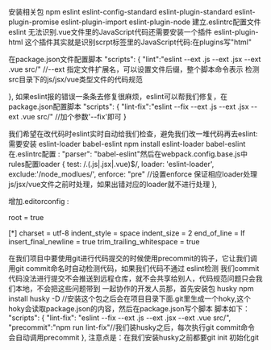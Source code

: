 安装相关包
npm eslint eslint-config-standard eslint-plugin-standard eslint-plugin-promise eslint-plugin-import eslint-plugin-node
建立.eslintrc配置文件
eslint 无法识别.vue文件里的JavaScript代码还需要安装一个插件 eslint-plugin-html  这个插件其实就是识别scrpt标签里的JavaScript代码:在plugins写"html"

在package.json文件配置脚本
"scripts": {
    "lint":"eslint --ext .js --ext .jsx --ext .vue src/" //--ext 指定文件扩展名，可以设置文件后缀，整个脚本命令表示 检测src目录下的js/jsx/vue类型文件的代码规范

  },
如果eslint报的错误一条条去修复很麻烦，eslint可以帮我们修复，在package.json配置脚本
 "scripts": {
    "lint-fix":"eslint --fix --ext .js --ext .jsx --ext .vue src/" //加个参数'--fix'即可
}

我们希望在改代码时eslint实时自动给我们检查，避免我们改一堆代码再去eslint:
需要安装 eslint-loader babel-eslint
npm install eslint-loader babel-eslint
在.eslintrc配置 : "parser": "babel-eslint"然后在webpack.config.base.js中rules配置loader
{
     test: /\.(.js|.jsx|.vue)$/,
     loader: 'eslint-loader',
     exclude:'/node_modlues/',
     enforce: "pre"   //设置enforce 保证相应loader处理js/jsx/vue文件之前时处理，如果出错对应的loader就不进行处理
},


增加.editorconfig :

root = true

[*]
charset = utf-8
indent_style = space
indent_size = 2
end_of_line = lf
insert_final_newline = true
trim_trailing_whitespace = true


在我们项目中要使用git进行代码提交的时候使用precommit的钩子，它让我们调用git commit命名时自动检测代码，如果我们代码不通过
eslint检测 我们commit代码没法进行提交不会推送到远程仓库，就不会共享给别人，代码规范问题只会我们本地，不会把这些问题带到
一起协作的开发人员那，首先安装包  husky
npm install husky -D //安装这个包之后会在项目目录下面.git里生成一个hoky,这个hoky会读取package.json的内容，然后在package.json写个脚本
脚本如下：
"scripts": {
    "lint-fix": "eslint --fix --ext .js --ext .jsx --ext .vue src/",
    "precommit":"npm run lint-fix"//我们装husky之后，每次执行git commit命令 会自动调用precommit
  },
注意点是：在我们安装husky之前都要git init 初始化git



